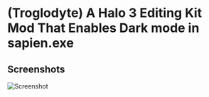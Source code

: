 # (Troglodyte) A Halo 3 Editing Kit Mod That Enables Dark mode in sapien.exe

## Screenshots

![Screenshot](https://github.com/jackrabbit72380/Ho4kmmm/apps/H3EK/Preview.jpg)
